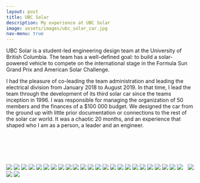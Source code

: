 ```yaml
---
layout: post
title: UBC Solar
description: My experience at UBC Solar
image: assets/images/ubc_solar_car.jpg
nav-menu: true
---
```


UBC Solar is a student-led engineering design team at the University of British Columbia. The team has a well-defined goal: to build a solar-powered vehicle to compete on the international stage in the Formula Sun Grand Prix and American Solar Challenge.

I had the pleasure of co-leading the team administration and leading the electrical division from January 2018 to August 2019. In that time, I lead the team through the development of its third solar car since the teams inception in 1996. I was responsible for managing the organization of 50 members and the finances of a $100 000 budget. We designed the car from the ground up with little prior documentation or connections to the rest of the solar car world. It was a chaotic 20 months, and an experience that shaped who I am as a person, a leader and an engineer. 


<br/><br/><br/><br/>

<img src="assets\images\Dashboard.jpg">

<img src="assets\images\Don't try to build an MPPT.jpg">
<img src="assets\images\Importance of Admin.jpg">
<img src="assets\images\NGM_on_it's_face.jpg">
<img src="assets\images\UBC Solar with NUSoalr.jpg">

<img src="assets\images\battery_pack.jpg">
<img src="assets\images\battery_up_close.jpg">
<img src="assets\images\bottom_aeroshell.jpg">
<img src="assets\images\cable_management.jpg">
<img src="assets\images\driving_motor.png">
<img src="assets\images\electrical_diagram.jpg">

<img src="assets\images\electronics_location.jpg">
<img src="assets\images\im_in_a_car_frontview.jpg">
<img src="assets\images\im_in_a_car_sideview.jpg">
<img src="assets\images\lighting_schematic.jpg">
<img src="assets\images\low_votlage_system.jpg>
<img src="assets\images\main_control_node.jpg">


<img src="assets\images\main_control_node_bare.jpg">
<img src="assets\images\motor_controller.jpg">
<img src="assets\images\im_in_a_car_sideview.jpg">
<img src="assets\images\solar_testing.jpg">
<img src="assets\images\work_day.jpg">
<img src="assets\images\working_on_battery.jpg">
<img src="assets\images\working_on_the_car.jpg">

<img src="assets\images\im_in_a_car_frontview.jpg" align="right">

<img src="assets\images\bottom_aeroshell.jpg">

<img src="assets\images\low_votlage_system.jpg">

<img src="assets\images\low_votlage_system.jpg">

